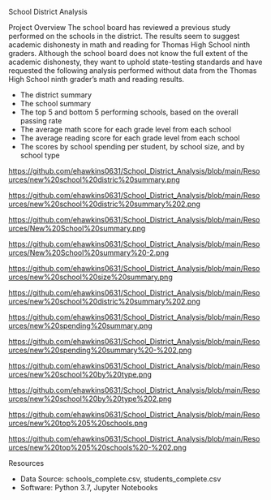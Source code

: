 School District Analysis

Project Overview
The school board has reviewed a previous study performed on the schools in the district. The results seem to suggest academic dishonesty in math and reading for Thomas High School ninth graders. Although the school board does not know the full extent of the academic dishonesty, they want to uphold state-testing standards and have requested the following analysis performed without data from the Thomas High School ninth grader’s math and reading results.

* The district summary
* The school summary
* The top 5 and bottom 5 performing schools, based on the overall passing rate
* The average math score for each grade level from each school
* The average reading score for each grade level from each school
* The scores by school spending per student, by school size, and by school type

https://github.com/ehawkins0631/School_District_Analysis/blob/main/Resources/new%20school%20distric%20summary.png

https://github.com/ehawkins0631/School_District_Analysis/blob/main/Resources/new%20school%20distric%20summary%202.png

https://github.com/ehawkins0631/School_District_Analysis/blob/main/Resources/New%20School%20summary.png

https://github.com/ehawkins0631/School_District_Analysis/blob/main/Resources/New%20School%20summary%20-2.png

https://github.com/ehawkins0631/School_District_Analysis/blob/main/Resources/new%20school%20size%20summary.png

https://github.com/ehawkins0631/School_District_Analysis/blob/main/Resources/new%20school%20distric%20summary%202.png

https://github.com/ehawkins0631/School_District_Analysis/blob/main/Resources/new%20spending%20summary.png

https://github.com/ehawkins0631/School_District_Analysis/blob/main/Resources/new%20spending%20summary%20-%202.png

https://github.com/ehawkins0631/School_District_Analysis/blob/main/Resources/new%20school%20by%20type.png

https://github.com/ehawkins0631/School_District_Analysis/blob/main/Resources/new%20school%20by%20type%202.png

https://github.com/ehawkins0631/School_District_Analysis/blob/main/Resources/new%20top%205%20schools.png

https://github.com/ehawkins0631/School_District_Analysis/blob/main/Resources/new%20top%205%20schools%20-%202.png


Resources
* Data Source: schools_complete.csv, students_complete.csv
* Software: Python 3.7, Jupyter Notebooks

